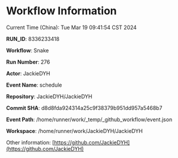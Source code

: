 # Workflow Information

Current Time (China): Tue Mar 19 09:41:54 CST 2024  

**RUN_ID**: 8336233418  

**Workflow**: Snake  

**Run Number**: 276  

**Actor**: JackieDYH  

**Event Name**: schedule  

**Repository**: JackieDYH/JackieDYH  

**Commit SHA**: d8d8fda924314a25c9f38379b951dd957a5468b7  

**Event Path**: /home/runner/work/_temp/_github_workflow/event.json  

**Workspace**: /home/runner/work/JackieDYH/JackieDYH  

Other information: [https://github.com/JackieDYH](https://github.com/JackieDYH)
